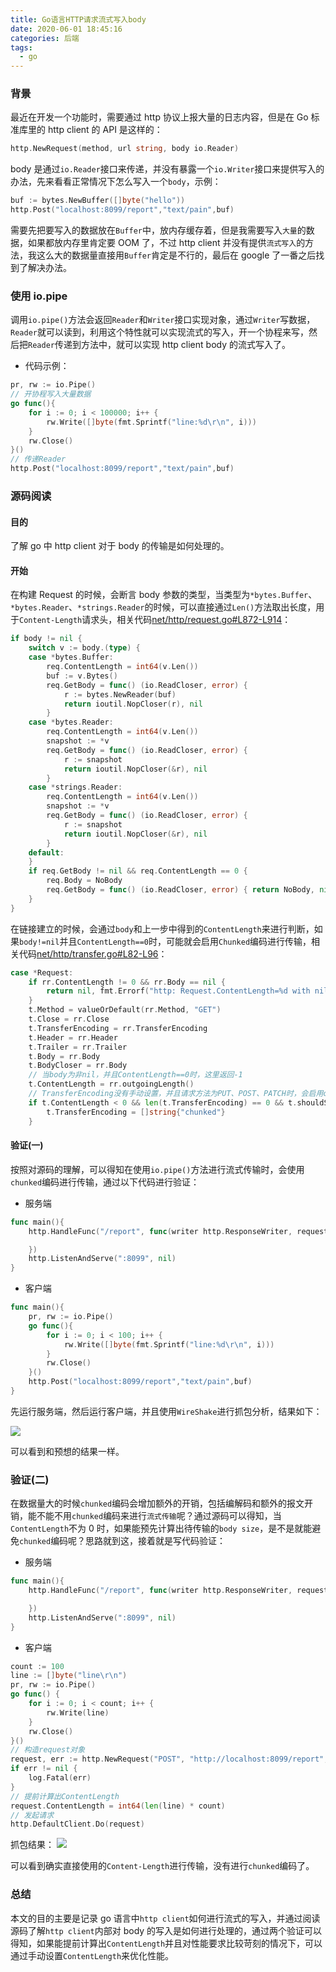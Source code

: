 ```yaml
---
title: Go语言HTTP请求流式写入body
date: 2020-06-01 18:45:16
categories: 后端
tags:
  - go
---
```


### 背景

最近在开发一个功能时，需要通过 http 协议上报大量的日志内容，但是在 Go 标准库里的 http client 的 API 是这样的：

```go
http.NewRequest(method, url string, body io.Reader)
```

body 是通过`io.Reader`接口来传递，并没有暴露一个`io.Writer`接口来提供写入的办法，先来看看正常情况下怎么写入一个`body`，示例：

```go
buf := bytes.NewBuffer([]byte("hello"))
http.Post("localhost:8099/report","text/pain",buf)
```

需要先把要写入的数据放在`Buffer`中，放内存缓存着，但是我需要写入`大量`的数据，如果都放内存里肯定要 OOM 了，不过 http client 并没有提供`流式写入`的方法，我这么大的数据量直接用`Buffer`肯定是不行的，最后在 google 了一番之后找到了解决办法。

<!--more-->

### 使用 io.pipe

调用`io.pipe()`方法会返回`Reader`和`Writer`接口实现对象，通过`Writer`写数据，`Reader`就可以读到，利用这个特性就可以实现流式的写入，开一个协程来写，然后把`Reader`传递到方法中，就可以实现 http client body 的流式写入了。

- 代码示例：

```go
pr, rw := io.Pipe()
// 开协程写入大量数据
go func(){
    for i := 0; i < 100000; i++ {
        rw.Write([]byte(fmt.Sprintf("line:%d\r\n", i)))
    }
    rw.Close()
}()
// 传递Reader
http.Post("localhost:8099/report","text/pain",buf)
```

### 源码阅读

#### 目的

了解 go 中 http client 对于 body 的传输是如何处理的。

#### 开始

在构建 Request 的时候，会断言 body 参数的类型，当类型为`*bytes.Buffer`、`*bytes.Reader`、`*strings.Reader`的时候，可以直接通过`Len()`方法取出长度，用于`Content-Length`请求头，相关代码[net/http/request.go#L872-L914](https://github.com/golang/go/blob/6be4a5eb4898c7b5e7557dda061cc09ba310698b/src/net/http/request.go#L872-L914)：

```go
if body != nil {
    switch v := body.(type) {
    case *bytes.Buffer:
        req.ContentLength = int64(v.Len())
        buf := v.Bytes()
        req.GetBody = func() (io.ReadCloser, error) {
            r := bytes.NewReader(buf)
            return ioutil.NopCloser(r), nil
        }
    case *bytes.Reader:
        req.ContentLength = int64(v.Len())
        snapshot := *v
        req.GetBody = func() (io.ReadCloser, error) {
            r := snapshot
            return ioutil.NopCloser(&r), nil
        }
    case *strings.Reader:
        req.ContentLength = int64(v.Len())
        snapshot := *v
        req.GetBody = func() (io.ReadCloser, error) {
            r := snapshot
            return ioutil.NopCloser(&r), nil
        }
    default:
    }
    if req.GetBody != nil && req.ContentLength == 0 {
        req.Body = NoBody
        req.GetBody = func() (io.ReadCloser, error) { return NoBody, nil }
    }
}
```

在链接建立的时候，会通过`body`和上一步中得到的`ContentLength`来进行判断，如果`body!=nil`并且`ContentLength==0`时，可能就会启用`Chunked`编码进行传输，相关代码[net/http/transfer.go#L82-L96](https://github.com/golang/go/blob/6be4a5eb4898c7b5e7557dda061cc09ba310698b/src/net/http/transfer.go#L82-L96)：

```go
case *Request:
    if rr.ContentLength != 0 && rr.Body == nil {
        return nil, fmt.Errorf("http: Request.ContentLength=%d with nil Body", rr.ContentLength)
    }
    t.Method = valueOrDefault(rr.Method, "GET")
    t.Close = rr.Close
    t.TransferEncoding = rr.TransferEncoding
    t.Header = rr.Header
    t.Trailer = rr.Trailer
    t.Body = rr.Body
    t.BodyCloser = rr.Body
    // 当body为非nil，并且ContentLength==0时，这里返回-1
    t.ContentLength = rr.outgoingLength()
    // TransferEncoding没有手动设置，并且请求方法为PUT、POST、PATCH时，会启用chunked编码传输
    if t.ContentLength < 0 && len(t.TransferEncoding) == 0 && t.shouldSendChunkedRequestBody() {
        t.TransferEncoding = []string{"chunked"}
    }
```

#### 验证(一)

按照对源码的理解，可以得知在使用`io.pipe()`方法进行流式传输时，会使用`chunked`编码进行传输，通过以下代码进行验证：

- 服务端

```go
func main(){
	http.HandleFunc("/report", func(writer http.ResponseWriter, request *http.Request) {

	})
	http.ListenAndServe(":8099", nil)
}
```

- 客户端

```go
func main(){
    pr, rw := io.Pipe()
    go func(){
        for i := 0; i < 100; i++ {
            rw.Write([]byte(fmt.Sprintf("line:%d\r\n", i)))
        }
        rw.Close()
    }()
    http.Post("localhost:8099/report","text/pain",buf)
}
```

先运行服务端，然后运行客户端，并且使用`WireShake`进行抓包分析，结果如下：

![](go-http-request-body-stream-writer/2020-06-02-14-26-42.png)

可以看到和预想的结果一样。

### 验证(二)

在数据量大的时候`chunked`编码会增加额外的开销，包括编解码和额外的报文开销，能不能不用`chunked`编码来进行`流式传输`呢？通过源码可以得知，当`ContentLength`不为 0 时，如果能预先计算出待传输的`body size`，是不是就能避免`chunked`编码呢？思路就到这，接着就是写代码验证：

- 服务端

```go
func main(){
	http.HandleFunc("/report", func(writer http.ResponseWriter, request *http.Request) {

	})
	http.ListenAndServe(":8099", nil)
}
```

- 客户端

```go
count := 100
line := []byte("line\r\n")
pr, rw := io.Pipe()
go func() {
    for i := 0; i < count; i++ {
        rw.Write(line)
    }
    rw.Close()
}()
// 构造request对象
request, err := http.NewRequest("POST", "http://localhost:8099/report", pr)
if err != nil {
    log.Fatal(err)
}
// 提前计算出ContentLength
request.ContentLength = int64(len(line) * count)
// 发起请求
http.DefaultClient.Do(request)
```

抓包结果：
![](go-http-request-body-stream-writer/2020-06-02-14-44-18.png)

可以看到确实直接使用的`Content-Length`进行传输，没有进行`chunked`编码了。

### 总结

本文的目的主要是记录 go 语言中`http client`如何进行流式的写入，并通过阅读源码了解`http client`内部对 body 的写入是如何进行处理的，通过两个验证可以得知，如果能提前计算出`ContentLength`并且对性能要求比较苛刻的情况下，可以通过手动设置`ContentLength`来优化性能。

